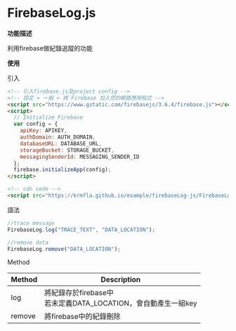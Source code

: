 # FirebaseLog.js

<b>功能描述</b>

利用firebase做紀錄追蹤的功能

<b>使用</b>

引入

```html
<!-- 引入firebase.js及project config -->
<!-- 設定 > 一般 > 將 Firebase 加入您的網路應用程式 -->
<script src="https://www.gstatic.com/firebasejs/3.6.4/firebase.js"></script>
<script>
  // Initialize Firebase
  var config = {
    apiKey: APIKEY,
    authDomain: AUTH_DOMAIN, 
    databaseURL: DATABASE_URL,
    storageBucket: STORAGE_BUCKET,
    messagingSenderId: MESSAGING_SENDER_ID
  };
  firebase.initializeApp(config);
</script>

<!-- cdn code -->
<script src="https://krmfla.github.io/example/firebaseLog-js/FirebaseLog.js"></script>
```
語法

```javascript
//trace message
FirebaseLog.log("TRACE_TEXT", "DATA_LOCATION");

//remove data
FirebaseLog.remove("DATA_LOCATION");
```

Method

Method | Description
------ | -----------
log    | 將紀錄存於firebase中 <br /> 若未定義DATA_LOCATION，會自動產生一組key
remove | 將firebase中的紀錄刪除
